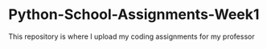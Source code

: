 # Python-School-Assignments-Week1
This repository is where I upload my coding assignments for my professor 
